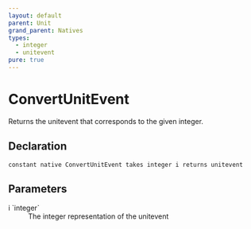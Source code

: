 ```yaml
---
layout: default
parent: Unit
grand_parent: Natives
types:
  - integer
  - unitevent
pure: true
---
```


# ConvertUnitEvent
Returns the unitevent that corresponds to the given integer.

## Declaration

```
constant native ConvertUnitEvent takes integer i returns unitevent
```

## Parameters
<dl>
  <dt>i `integer`</dt>
  <dd>The integer representation of the unitevent</dd>
</dl>